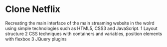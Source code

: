 # Clone Netflix
Recreating the main interface of the main streaming website in the wolrd using simple technologies such as HTML5, CSS3 and JavaScript.
1 Layout structure
2 CSS techniques with containers and variables, position elements with flexbox
3 JQuery plugins
